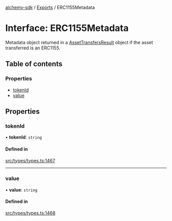 [alchemy-sdk](../README.md) / [Exports](../modules.md) / ERC1155Metadata

# Interface: ERC1155Metadata

Metadata object returned in a [AssetTransfersResult](AssetTransfersResult.md) object if the asset
transferred is an ERC1155.

## Table of contents

### Properties

- [tokenId](ERC1155Metadata.md#tokenid)
- [value](ERC1155Metadata.md#value)

## Properties

### tokenId

• **tokenId**: `string`

#### Defined in

[src/types/types.ts:1467](https://github.com/alchemyplatform/alchemy-sdk-js/blob/4a7f568/src/types/types.ts#L1467)

___

### value

• **value**: `string`

#### Defined in

[src/types/types.ts:1468](https://github.com/alchemyplatform/alchemy-sdk-js/blob/4a7f568/src/types/types.ts#L1468)

